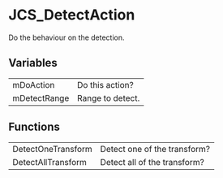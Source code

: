 # JCS_DetectAction

Do the behaviour on the detection.


## Variables

<table>
  <tr>
    <td>mDoAction</td>
    <td>Do this action?</td>
  </tr>
  <tr>
    <td>mDetectRange</td>
    <td>Range to detect.</td>
  </tr>
</table>


## Functions

<table>
  <tr>
    <td>DetectOneTransform</td>
    <td>Detect one of the transform?</td>
  </tr>
  <tr>
    <td>DetectAllTransform</td>
    <td>Detect all of the transform?</td>
  </tr>
</table>
